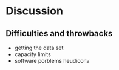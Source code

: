 # Discussion

## Difficulties and throwbacks
- getting the data set
- capacity limits
- software porblems heudiconv